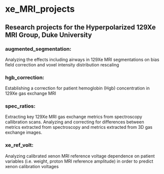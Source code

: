 # xe_MRI_projects
## Research projects for the Hyperpolarized 129Xe MRI Group, Duke University
### augmented_segmentation:
Analyzing the effects including airways in 129Xe MRI segmentations on bias field correction and voxel intensity distribution rescaling
### hgb_correction:
Establishing a correction for patient hemoglobin (Hgb) concentration in 129Xe gas exchange MRI
### spec_ratios:
Extracting key 129Xe MRI gas exchange metrics from spectroscopy callibration scans. Analyzing and correcting for differences between metrics extracted from spectroscopy and metrics extracted from 3D gas exchange images.
### xe_ref_volt:
Analyzing calibrated xenon MRI reference voltage dependence on patient variables (i.e. weight, proton MRI reference amplitude) in order to predict xenon calibration voltages


